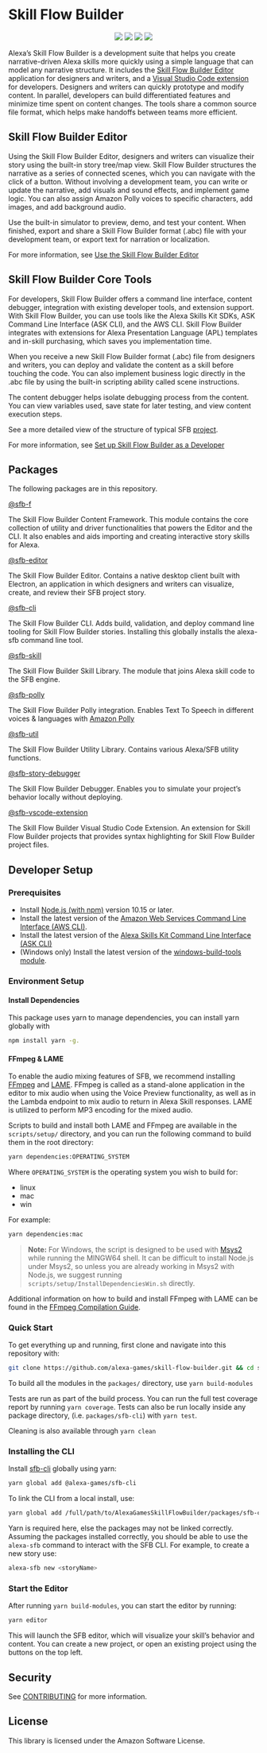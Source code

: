 # Skill Flow Builder

<p align="center">
    <a href="https://travis-ci.com/alexa-games/skill-flow-builder/"><img src="https://travis-ci.com/alexa-games/skill-flow-builder.svg?token=PX13NfYowpbqCaNHTcBg&branch=master"></a>
    <a href="https://github.com/alexa-games/skill-flow-builder/actions"><img src="https://github.com/alexa-games/skill-flow-builder/workflows/Tests%20on%20Windows/badge.svg"/></a>
    <a href="https://www.npmjs.com/package/@alexa-games/sfb-cli"><img src="https://img.shields.io/npm/v/@alexa-games/sfb-cli.svg"/></a>
    <a href="https://www.npmjs.com/package/@alexa-games/sfb-cli"><img src="https://img.shields.io/npm/dt/@alexa-games/sfb-cli.svg"/></a>
</p>

Alexa’s Skill Flow Builder is a development suite that helps you create
narrative-driven Alexa skills more quickly using a simple language that can model
any narrative structure. It includes the [Skill Flow Builder Editor](packages/sfb-editor/)
application for designers and writers, and a [Visual Studio Code extension](packages/sfb-vscode-extension/)
for developers. Designers and writers can quickly prototype and modify content.
In parallel, developers can build differentiated features and minimize time spent
on content changes. The tools share a common source file format, which helps make
handoffs between teams more efficient.

## Skill Flow Builder Editor

Using the Skill Flow Builder Editor, designers and writers can visualize their
story using the built-in story tree/map view. Skill Flow Builder structures the
narrative as a series of connected scenes, which you can navigate with the click
of a button. Without involving a development team, you can write or update the
narrative, add visuals and sound effects, and implement game logic. You can also
assign Amazon Polly voices to specific characters, add images, and add
background audio.

Use the built-in simulator to preview, demo, and test your content. When
finished, export and share a Skill Flow Builder format (.abc) file with your
development team, or export text for narration or localization.

For more information, see
[Use the Skill Flow Builder Editor](docs/use-the-skill-flow-builder-editor/README.md)

## Skill Flow Builder Core Tools

For developers, Skill Flow Builder offers a command line interface, content
debugger, integration with existing developer tools, and extension support. With
Skill Flow Builder, you can use tools like the Alexa Skills Kit SDKs, ASK Command
Line Interface (ASK CLI), and the AWS CLI. Skill Flow Builder integrates with
extensions for Alexa Presentation Language (APL) templates and in-skill
purchasing, which saves you implementation time.

When you receive a new Skill Flow Builder format (.abc) file from designers and
writers, you can deploy and validate the content as a skill before touching the
code. You can also implement business logic directly in the .abc file by using
the built-in scripting ability called scene instructions.

The content debugger helps isolate debugging process from the content. You can
view variables used, save state for later testing, and view content execution steps.

See a more detailed view of the structure of typical SFB [project](docs/set-up-skill-flow-builder-as-a-developer/project-structure).

For more information, see
[Set up Skill Flow Builder as a Developer](docs/set-up-skill-flow-builder-as-a-developer/README.md)

## Packages

The following packages are in this repository.

[@sfb-f](packages/sfb-f)

The Skill Flow Builder Content Framework. This module contains the core
collection of utility and driver functionalities that powers the Editor and the
CLI. It also enables and aids importing and creating interactive story skills
for Alexa.

[@sfb-editor](packages/sfb-editor)

The Skill Flow Builder Editor. Contains a native desktop client built with
Electron, an application in which designers and writers can visualize, create,
and review their SFB project story.

[@sfb-cli](packages/sfb-cli)

The Skill Flow Builder CLI. Adds build, validation, and deploy command line
tooling for Skill Flow Builder stories. Installing this globally installs the
alexa-sfb command line tool.

[@sfb-skill](packages/sfb-skill)

The Skill Flow Builder Skill Library. The module that joins Alexa skill code to
the SFB engine.

[@sfb-polly](packages/sfb-polly)

The Skill Flow Builder Polly integration. Enables Text To Speech in different
voices & languages with [Amazon Polly](https://aws.amazon.com/polly/)

[@sfb-util](packages/sfb-util)

The Skill Flow Builder Utility Library. Contains various Alexa/SFB utility functions.

[@sfb-story-debugger](packages/sfb-story-debugger)

The Skill Flow Builder Debugger. Enables you to simulate your project’s behavior
locally without deploying.

[@sfb-vscode-extension](packages/sfb-vscode-extension)

The Skill Flow Builder Visual Studio Code Extension.  An extension for Skill
Flow Builder projects that provides syntax highlighting for Skill Flow Builder
project files.

## Developer Setup

### Prerequisites

* Install [Node.js (with npm)](https://nodejs.org/en/download/) version 10.15 or later.
* Install the latest version of the [Amazon Web Services Command Line Interface (AWS CLI)](https://aws.amazon.com/cli/).
* Install the latest version of the [Alexa Skills Kit Command Line Interface (ASK CLI)](https://www.npmjs.com/package/ask-cli)
* (Windows only) Install the latest version of the [windows-build-tools module](https://www.npmjs.com/package/windows-build-tools).

### Environment Setup

#### Install Dependencies

This package uses yarn to manage dependencies, you can install yarn globally with

```sh
npm install yarn -g.
```

#### FFmpeg & LAME

To enable the audio mixing features of SFB, we recommend installing
[FFmpeg](https://ffmpeg.org/) and [LAME](https://lame.sourceforge.io/).
FFmpeg is called as a stand-alone application in the editor to mix audio when
using the Voice Preview functionality, as well as in the Lambda endpoint to mix
audio to return in Alexa Skill responses. LAME is utilized to perform MP3
encoding for the mixed audio.

Scripts to build and install both LAME and FFmpeg are available in the `scripts/setup/`
directory, and you can run the following command to build them in the root directory:

```sh
yarn dependencies:OPERATING_SYSTEM
```

Where `OPERATING_SYSTEM` is the operating system you wish to build for:

* linux
* mac
* win

For example:

```sh
yarn dependencies:mac
```

> **Note:** For Windows, the script is designed to be used with
> [Msys2](https://www.msys2.org/) while running the MINGW64 shell.
> It can be difficult to install Node.js under Msys2, so unless you are already
> working in Msys2 with Node.js, we suggest running
> `scripts/setup/InstallDependenciesWin.sh` directly.

Additional information on how to build and install FFmpeg with LAME can be found
in the [FFmpeg Compilation Guide](https://trac.ffmpeg.org/wiki/CompilationGuide).

### Quick Start

To get everything up and running, first clone and navigate into this repository with:

```sh
git clone https://github.com/alexa-games/skill-flow-builder.git && cd skill-flow-builder/
```

To build all the modules in the `packages/` directory, use `yarn build-modules`

Tests are run as part of the build process. You can run the full test coverage
report by running `yarn coverage`. Tests can also be run locally inside any
package directory, (i.e. `packages/sfb-cli`) with `yarn test`.

Cleaning is also available through `yarn clean`

### Installing the CLI

Install [sfb-cli](packages/sfb-cli) globally using yarn:

```sh
yarn global add @alexa-games/sfb-cli
```

To link the CLI from a local install, use:

```sh
yarn global add /full/path/to/AlexaGamesSkillFlowBuilder/packages/sfb-cli
```

Yarn is required here, else the packages may not be linked correctly. Assuming
the packages installed correctly, you should be able to use the `alexa-sfb`
command to interact with the SFB CLI. For example, to create a new story use:

```sh
alexa-sfb new <storyName>
```

### Start the Editor

After running `yarn build-modules`, you can start the editor by running:

```sh
yarn editor
```

This will launch the SFB editor, which will visualize your skill’s behavior and
content. You can create a new project, or open an existing project using the
buttons on the top left.

## Security

See [CONTRIBUTING](CONTRIBUTING.md#security-issue-notifications) for more information.

## License

This library is licensed under the Amazon Software License.
